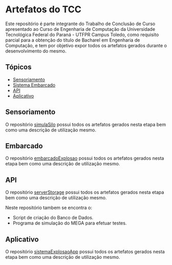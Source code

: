 # Artefatos do TCC

Este repositório é parte integrante do Trabalho de Conclusão de Curso apresentado ao Curso de Engenharia de Computação da Universidade Tecnológica Federal do Paraná - UTFPR Campus Toledo, como requisito parcial para a obtenção do título de Bacharel em Engenharia de Computação, e tem por objetivo expor todos os artefatos gerados durante o desenvolvimento do mesmo. 

## Tópicos
- [Sensoriamento](#sensoriamento)
- [Sistema Embarcado](#embarcado)
- [API](#api)
- [Aplicativo](#aplicativo)


## Sensoriamento

O repositório [simulaSilo](https://github.com/abelsco/simulaSilo) possui todos os artefatos gerados nesta etapa bem como uma descrição de utilização mesmo.

## Embarcado

O repositório [embarcadoExplosao](https://github.com/abelsco/embarcadoExplosao) possui todos os artefatos gerados nesta etapa bem como uma descrição de utilização mesmo.

## API

O repositório [serverStorage](https://github.com/abelsco/serverStorage) possui todos os artefatos gerados nesta etapa bem como uma descrição de utilização mesmo.

Neste repositório tambem se encontra o:
* Script de criação do Banco de Dados.
* Programa de simulação do MEGA para efetuar testes.

## Aplicativo

O repositório [sistemaExplosaoApp](https://github.com/abelsco/sistemaExplosaoApp) possui todos os artefatos gerados nesta etapa bem como uma descrição de utilização mesmo.


